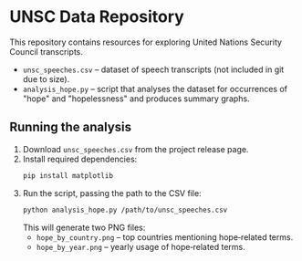# UNSC Data Repository

This repository contains resources for exploring United Nations Security Council transcripts.

* `unsc_speeches.csv` – dataset of speech transcripts (not included in git due to size).
* `analysis_hope.py` – script that analyses the dataset for occurrences of "hope" and
  "hopelessness" and produces summary graphs.

## Running the analysis

1. Download `unsc_speeches.csv` from the project release page.
2. Install required dependencies:
   ```bash
   pip install matplotlib
   ```
3. Run the script, passing the path to the CSV file:
   ```bash
   python analysis_hope.py /path/to/unsc_speeches.csv
   ```
   This will generate two PNG files:
   * `hope_by_country.png` – top countries mentioning hope‑related terms.
   * `hope_by_year.png` – yearly usage of hope‑related terms.
